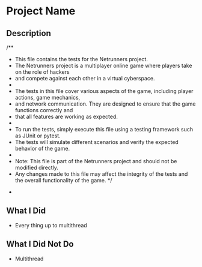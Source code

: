 # Project Name

## Description

/**
 * This file contains the tests for the Netrunners project.
 * The Netrunners project is a multiplayer online game where players take on the role of hackers
 * and compete against each other in a virtual cyberspace.
 * 
 * The tests in this file cover various aspects of the game, including player actions, game mechanics,
 * and network communication. They are designed to ensure that the game functions correctly and
 * that all features are working as expected.
 * 
 * To run the tests, simply execute this file using a testing framework such as JUnit or pytest.
 * The tests will simulate different scenarios and verify the expected behavior of the game.
 * 
 * Note: This file is part of the Netrunners project and should not be modified directly.
 * Any changes made to this file may affect the integrity of the tests and the overall functionality of the game.
 */
- 

## What I Did 

- Every thing up to multithread


## What I Did Not Do

- Multithread




